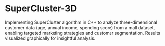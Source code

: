 # SuperCluster-3D
Implementing SuperCluster algorithm in C++ to analyze three-dimensional customer data (age, annual income, spending score) from a mall dataset, enabling targeted marketing strategies and customer segmentation. Results visualized graphically for insightful analysis.
